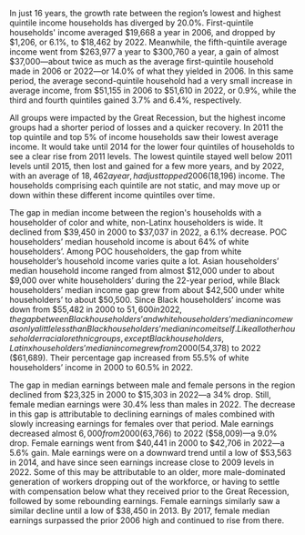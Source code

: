 In just 16 years, the growth rate between the region’s lowest and highest quintile income households has diverged by 20.0%. First-quintile households' income averaged $19,668 a year in 2006, and dropped by $1,206, or 6.1%, to $18,462 by 2022. Meanwhile, the fifth-quintile average income went from $263,977 a year to $300,760 a year, a gain of almost $37,000—about twice as much as the average first-quintile household made in 2006 or 2022—or 14.0% of what they yielded in 2006. In this same period, the average second-quintile household had a very small increase in average income, from $51,155 in 2006 to $51,610 in 2022, or 0.9%, while the third and fourth quintiles gained 3.7% and 6.4%, respectively.

All groups were impacted by the Great Recession, but the highest income groups had a shorter period of losses and a quicker recovery. In 2011 the top quintile and top 5% of income households saw their lowest average income. It would take until 2014 for the lower four quintiles of households to see a clear rise from 2011 levels. The lowest quintile stayed well below 2011 levels until 2015, then lost and gained for a few more years, and by 2022, with an average of $18,462 a year, had just topped 2006 ($18,196) income. The households comprising each quintile are not static, and may move up or down within these different income quintiles over time.  

The gap in median income between the region's households with a householder of color and white, non-Latinx householders is wide. It declined from $39,450 in 2000 to $37,037 in 2022, a 6.1% decrease. POC householders’ median household income is about 64% of white householders’. Among POC householders, the gap from white householder’s household income varies quite a lot. Asian householders’ median household income ranged from almost $12,000 under to about $9,000 over white householders’ during the 22-year period, while Black householders’ median income gap grew from about $42,500 under white householders’ to about $50,500. Since Black householders’ income was down from $55,482 in 2000 to $51,600 in 2022, the gap between Black householders’ and white householders’ median income was only a little less than Black householders’ median income itself. Like all other householder racial or ethnic groups, except Black householders, Latinx householders’ median income grew from 2000 ($54,378) to 2022 ($61,689). Their percentage gap increased from 55.5% of white householders’ income in 2000 to 60.5% in 2022.

The gap in median earnings between male and female persons in the region declined from $23,325 in 2000 to $15,303 in 2022—a 34% drop. Still, female median earnings were 30.4% less than males in 2022. The decrease in this gap is attributable to declining earnings of males combined with slowly increasing earnings for females over that period. Male earnings decreased almost $6,000 from 2000 ($63,766) to 2022 ($58,009)—a 9.0% drop. Female earnings went from $40,441 in 2000 to $42,706 in 2022—a 5.6% gain. Male earnings were on a downward trend until a low of $53,563 in 2014, and have since seen earnings increase close to 2009 levels in 2022. Some of this may be attributable to an older, more male-dominated generation of workers dropping out of the workforce, or having to settle with compensation below what they received prior to the Great Recession, followed by some rebounding earnings. Female earnings similarly saw a similar decline until a low of $38,450 in 2013. By 2017, female median earnings surpassed the prior 2006 high and continued to rise from there.
